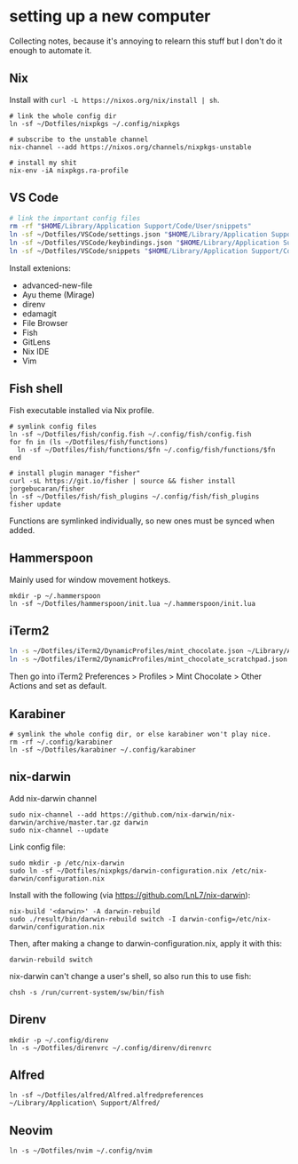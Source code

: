 # setting up a new computer

Collecting notes, because it's annoying to relearn this stuff but I don't do it enough to automate it.

## Nix

Install with `curl -L https://nixos.org/nix/install | sh`.

```
# link the whole config dir
ln -sf ~/Dotfiles/nixpkgs ~/.config/nixpkgs

# subscribe to the unstable channel
nix-channel --add https://nixos.org/channels/nixpkgs-unstable

# install my shit
nix-env -iA nixpkgs.ra-profile
```

## VS Code

```sh
# link the important config files
rm -rf "$HOME/Library/Application Support/Code/User/snippets"
ln -sf ~/Dotfiles/VSCode/settings.json "$HOME/Library/Application Support/Code/User/settings.json"
ln -sf ~/Dotfiles/VSCode/keybindings.json "$HOME/Library/Application Support/Code/User/keybindings.json"
ln -sf ~/Dotfiles/VSCode/snippets "$HOME/Library/Application Support/Code/User/snippets"
```

Install extenions:
- advanced-new-file
- Ayu theme (Mirage)
- direnv
- edamagit
- File Browser
- Fish
- GitLens
- Nix IDE
- Vim

## Fish shell

Fish executable installed via Nix profile.

```fish
# symlink config files
ln -sf ~/Dotfiles/fish/config.fish ~/.config/fish/config.fish
for fn in (ls ~/Dotfiles/fish/functions)
  ln -sf ~/Dotfiles/fish/functions/$fn ~/.config/fish/functions/$fn
end

# install plugin manager "fisher"
curl -sL https://git.io/fisher | source && fisher install jorgebucaran/fisher
ln -sf ~/Dotfiles/fish/fish_plugins ~/.config/fish/fish_plugins
fisher update
```

Functions are symlinked individually, so new ones must be synced when added.

## Hammerspoon

Mainly used for window movement hotkeys.

```
mkdir -p ~/.hammerspoon
ln -sf ~/Dotfiles/hammerspoon/init.lua ~/.hammerspoon/init.lua
```

## iTerm2

```sh
ln -s ~/Dotfiles/iTerm2/DynamicProfiles/mint_chocolate.json ~/Library/Application\ Support/iTerm2/DynamicProfiles/mint_chocolate.json
ln -s ~/Dotfiles/iTerm2/DynamicProfiles/mint_chocolate_scratchpad.json ~/Library/Application\ Support/iTerm2/DynamicProfiles/mint_chocolate_scratchpad.json
```

Then go into iTerm2 Preferences > Profiles > Mint Chocolate > Other Actions and set as default.

## Karabiner

```
# symlink the whole config dir, or else karabiner won't play nice.
rm -rf ~/.config/karabiner
ln -sf ~/Dotfiles/karabiner ~/.config/karabiner
```

## nix-darwin

Add nix-darwin channel
```
sudo nix-channel --add https://github.com/nix-darwin/nix-darwin/archive/master.tar.gz darwin
sudo nix-channel --update
```

Link config file:
```
sudo mkdir -p /etc/nix-darwin
sudo ln -sf ~/Dotfiles/nixpkgs/darwin-configuration.nix /etc/nix-darwin/configuration.nix
```

Install with the following (via https://github.com/LnL7/nix-darwin):
```
nix-build '<darwin>' -A darwin-rebuild
sudo ./result/bin/darwin-rebuild switch -I darwin-config=/etc/nix-darwin/configuration.nix
```

Then, after making a change to darwin-configuration.nix, apply it with this:
```
darwin-rebuild switch
```

nix-darwin can't change a user's shell, so also run this to use fish:
```
chsh -s /run/current-system/sw/bin/fish
```

## Direnv

```
mkdir -p ~/.config/direnv
ln -s ~/Dotfiles/direnvrc ~/.config/direnv/direnvrc
```

## Alfred

```
ln -sf ~/Dotfiles/alfred/Alfred.alfredpreferences ~/Library/Application\ Support/Alfred/
```

## Neovim

```
ln -s ~/Dotfiles/nvim ~/.config/nvim
```
